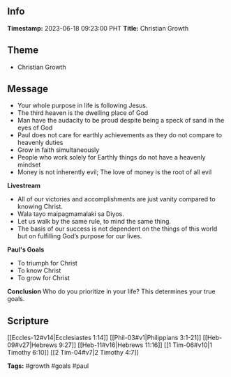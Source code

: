 ## Info
**Timestamp:** 2023-06-18 09:23:00 PHT
**Title:** Christian Growth
## Theme
- Christian Growth

## Message
- Your whole purpose in life is following Jesus.
- The third heaven is the dwelling place of God
- Man have the audacity to be proud despite being a speck of sand in the eyes of God
- Paul does not care for earthly achievements as they do not compare to heavenly duties
- Grow in faith simultaneously
- People who work solely for Earthly things do not have a heavenly mindset
- Money is not inherently evil; The love of money is the root of all evil

**Livestream**
- All of our victories and accomplishments are just vanity compared to knowing Christ.
- Wala tayo maipagmamalaki sa Diyos.
- Let us walk by the same rule, to mind the same thing.
- The basis of our success is not dependent on the things of this world but on fulfilling God’s purpose for our lives.


**Paul's Goals**
- To triumph for Christ
- To know Christ
- To grow for Christ

**Conclusion**
Who do you prioritize in your life? This determines your true goals.

## Scripture
[[Eccles-12#v14|Ecclesiastes 1:14]]
[[Phil-03#v1|Philippians 3:1-21]]
[[Heb-09#v27|Hebrews 9:27]]
[[Heb-11#v16|Hebrews 11:16]]
[[1 Tim-06#v10|1 Timothy 6:10]]
[[2 Tim-04#v7|2 Timothy 4:7]]

**Tags:** #growth #goals #paul